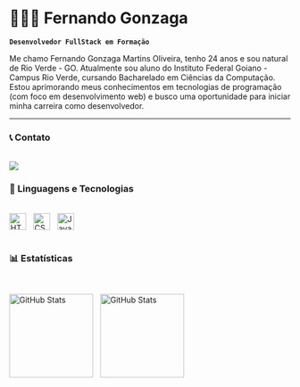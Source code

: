 # 👨🏻‍💻 Fernando Gonzaga

**`Desenvolvedor FullStack em Formação`**

Me chamo Fernando Gonzaga Martins Oliveira, tenho 24 anos e sou natural de Rio Verde - GO. Atualmente sou aluno do Instituto Federal Goiano - Campus Rio Verde, cursando Bacharelado em Ciências da Computação. Estou aprimorando meus conhecimentos em tecnologias de programação (com foco em desenvolvimento web) e busco uma oportunidade para iniciar minha carreira como desenvolvedor. 

---

### 📞 Contato
<br>
<img src="https://img.shields.io/badge/LinkedIn-0077B5?style=for-the-badge&logo=linkedin&logoColor=white" link="https://www.linkedin.com/in/fernando-gonzaga21/">

### 🤖 Linguagens e Tecnologias
<br>
<img 
    align="left" 
    alt="HTML"
    title="HTML" 
    width="30px" 
    style="padding-right: 10px;" 
    src="https://cdn.jsdelivr.net/gh/devicons/devicon@latest/icons/html5/html5-original.svg" 
/>
<img 
    align="left" 
    alt="CSS" 
    title="CSS"
    width="30px" 
    style="padding-right: 10px;" 
    src="https://cdn.jsdelivr.net/gh/devicons/devicon@latest/icons/css3/css3-original.svg" 
/>
<img 
    align="left" 
    alt="JavaScript" 
    title="JavaScript"
    width="30px" 
    style="padding-right: 10px;" 
    src="https://cdn.jsdelivr.net/gh/devicons/devicon@latest/icons/javascript/javascript-original.svg" 
/>

<br><br>

### 📊 Estatísticas
<br>
<p>
  <img 
    align="left" 
    alt="GitHub Stats" 
    height="150" 
    style="padding-right: 10px;" 
    src="https://github-readme-stats.vercel.app/api?username=fernandoGonzaga0&show_icons=true&theme=tokyonight&include_all_commits=true&locale=pt-br" 
  />
<img 
      align="left" 
      alt="GitHub Stats" 
      height="150" 
      src="https://github-readme-stats.vercel.app/api/top-langs/?username=fernandoGonzaga0&theme=tokyonight&layout=compact&custom_title=Tecnologias&langs_count=9" 
  />

</p>
